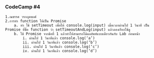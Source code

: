 ### CodeCamp #4
    1.ณธรรศ วรกฤตพงศ์
    2.การทำ function ให้เป็น Promise
        a. ทำ ใช้ setTimeout เพื่อให้ console.log(input) เมื่อเวลาผ่านไป 1 วินาที เป็น Promise ที่ชื่อ function ว่า setTimeoutAndLog(input) แล้วลองเรียกใช้ดู
        b. ใช้ Promise จากข้อที่ 1 แล้วทำให้สามารถได้ผลลัพท์แบบเดียวกันกับ Lab ก่อนหน้า 
            i. ผ่านไป 1 วินาทีแล้ว console.log(‘a’)
            ii. ผ่านไป 1 วินาทีแล้ว console.log(‘b’)
            iii. ผ่านไป 1 วินาทีแล้ว console.log(‘c’)
            iv. ผ่านไป 1 วินาทีแล้ว console.log(‘d’)

